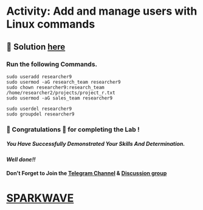 # Activity: Add and manage users with Linux commands

## 🔑 Solution [here]()

### Run the following Commands.

```
sudo useradd researcher9
sudo usermod -aG research_team researcher9
sudo chown researcher9:research_team /home/researcher2/projects/project_r.txt
sudo usermod -aG sales_team researcher9
```
```
sudo userdel researcher9
sudo groupdel researcher9
```

### 🐼 Congratulations 🎉 for completing the Lab !

##### *You Have Successfully Demonstrated Your Skills And Determination.*

#### *Well done!!*

#### Don't Forget to Join the [Telegram Channel](https://t.me/sparkwave.01) & [Discussion group](https://t.me/sparkwave.01chats)

# [SPARKWAVE](https://www.youtube.com/@sparkwave.01)
